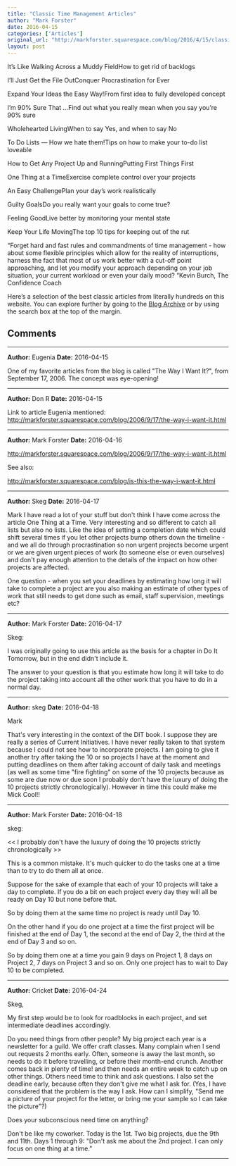 ```yaml
---
title: "Classic Time Management Articles"
author: "Mark Forster"
date: 2016-04-15
categories: ['Articles']
original_url: "http://markforster.squarespace.com/blog/2016/4/15/classic-time-management-articles.html"
layout: post
---
```


It’s Like Walking Across a Muddy FieldHow to get rid of backlogs

I’ll Just Get the File OutConquer Procrastination for Ever

Expand Your Ideas the Easy Way!From first idea to fully developed concept

I’m 90% Sure That …Find out what you really mean when you say you’re 90% sure

Wholehearted LivingWhen to say Yes, and when to say No

To Do Lists — How we hate them!Tips on how to make your to-do list loveable

How to Get Any Project Up and RunningPutting First Things First

One Thing at a TimeExercise complete control over your projects

An Easy ChallengePlan your day’s work realistically

Guilty GoalsDo you really want your goals to come true?

Feeling GoodLive better by monitoring your mental state

Keep Your Life MovingThe top 10 tips for keeping out of the rut

“Forget hard and fast rules and commandments of time management - how about some flexible principles which allow for the reality of interruptions, harness the fact that most of us work better with a cut-off point approaching, and let you modify your approach depending on your job situation, your current workload or even your daily mood? “Kevin Burch, The Confidence Coach

Here’s a selection of the best classic articles from literally hundreds on this website. You can explore further by going to the [Blog Archive](/blog-archive/) or by using the search box at the top of the margin.


## Comments

---

**Author:** Eugenia
**Date:** 2016-04-15

One of my favorite articles from the blog is called "The Way I Want It?", from September 17, 2006. The concept was eye-opening!

---

**Author:** Don R
**Date:** 2016-04-15

Link to article Eugenia mentioned: <http://markforster.squarespace.com/blog/2006/9/17/the-way-i-want-it.html>

---

**Author:** Mark Forster
**Date:** 2016-04-16

<http://markforster.squarespace.com/blog/2006/9/17/the-way-i-want-it.html>  
  
See also:  
  
<http://markforster.squarespace.com/blog/is-this-the-way-i-want-it.html>

---

**Author:** Skeg
**Date:** 2016-04-17

Mark I have read a lot of your stuff but don't think I have come across the article One Thing at a Time. Very interesting and so different to catch all lists but also no lists. Like the idea of setting a completion date which could shift several times if you let other projects bump others down the timeline - and we all do through procrastination so non urgent projects become urgent or we are given urgent pieces of work (to someone else or even ourselves) and don't pay enough attention to the details of the impact on how other projects are affected.   
  
One question - when you set your deadlines by estimating how long it will take to complete a project are you also making an estimate of other types of work that still needs to get done such as email, staff supervision, meetings etc?

---

**Author:** Mark Forster
**Date:** 2016-04-17

Skeg:  
  
I was originally going to use this article as the basis for a chapter in Do It Tomorrow, but in the end didn't include it.  
  
The answer to your question is that you estimate how long it will take to do the project taking into account all the other work that you have to do in a normal day.

---

**Author:** skeg
**Date:** 2016-04-18

Mark  
  
That's very interesting in the context of the DIT book. I suppose they are really a series of Current Initiatives. I have never really taken to that system because I could not see how to incorporate projects. I am going to give it another try after taking the 10 or so projects I have at the moment and putting deadlines on them after taking account of daily task and meetings (as well as some time "fire fighting" on some of the 10 projects because as some are due now or due soon I probably don't have the luxury of doing the 10 projects strictly chronologically). However in time this could make me Mick Cool!!

---

**Author:** Mark Forster
**Date:** 2016-04-18

skeg:  
  
<< I probably don't have the luxury of doing the 10 projects strictly chronologically >>  
  
This is a common mistake. It's much quicker to do the tasks one at a time than to try to do them all at once.  
  
Suppose for the sake of example that each of your 10 projects will take a day to complete. If you do a bit on each project every day they will all be ready on Day 10 but none before that.  
  
So by doing them at the same time no project is ready until Day 10.   
  
On the other hand if you do one project at a time the first project will be finished at the end of Day 1, the second at the end of Day 2, the third at the end of Day 3 and so on.  
  
So by doing them one at a time you gain 9 days on Project 1, 8 days on Project 2, 7 days on Project 3 and so on. Only one project has to wait to Day 10 to be completed.

---

**Author:** Cricket
**Date:** 2016-04-24

Skeg,  
  
My first step would be to look for roadblocks in each project, and set intermediate deadlines accordingly.  
  
Do you need things from other people? My big project each year is a newsletter for a guild. We offer craft classes. Many complain when I send out requests 2 months early. Often, someone is away the last month, so needs to do it before travelling, or before their month-end crunch. Another comes back in plenty of time! and then needs an entire week to catch up on other things. Others need time to think and ask questions. I also set the deadline early, because often they don't give me what I ask for. (Yes, I have considered that the problem is the way I ask. How can I simplify, "Send me a picture of your project for the letter, or bring me your sample so I can take the picture"?)  
  
Does your subconscious need time on anything?  
  
Don't be like my coworker. Today is the 1st. Two big projects, due the 9th and 11th. Days 1 through 9: "Don't ask me about the 2nd project. I can only focus on one thing at a time."

---
